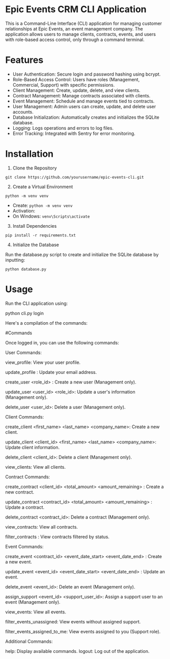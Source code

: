 # Epic Events CRM CLI Application

This is a Command-Line Interface (CLI) application for managing customer relationships at Epic Events, an event management company. The application allows users to manage clients, contracts, events, and users with role-based access control, only through a command terminal.

# Features

- User Authentication: Secure login and password hashing using bcrypt.
- Role-Based Access Control: Users have roles (Management, Commercial, Support) with specific permissions.
- Client Management: Create, update, delete, and view clients.
- Contract Management: Manage contracts associated with clients.
- Event Management: Schedule and manage events tied to contracts.
- User Management: Admin users can create, update, and delete user accounts.
- Database Initialization: Automatically creates and initializes the SQLite database.
- Logging: Logs operations and errors to log files.
- Error Tracking: Integrated with Sentry for error monitoring.

# Installation

1. Clone the Repository

`git clone https://github.com/yourusername/epic-events-cli.git`

2. Create a Virtual Environment

`python -m venv venv`
- Create: `python -m venv venv`
- Activation:
- On Windows: `venv\Scripts\activate`

3. Install Dependencies

`pip install -r requirements.txt`

4. Initialize the Database

Run the database.py script to create and initialize the SQLite database by inputting:

`python database.py`

# Usage

Run the CLI application using:

python cli.py login <username>

Here's a compilation of the commands:

#Commands

Once logged in, you can use the following commands:

User Commands:

view_profile: View your user profile.

update_profile <email>: Update your email address.

create_user <username> <role_id> <email>: Create a new user (Management only).

update_user <user_id> <username> <email> <role_id>: Update a user's information (Management only).

delete_user <user_id>: Delete a user (Management only).

Client Commands:

create_client <first_name> <last_name> <email> <phone> <company_name>: Create a new client.

update_client <client_id> <first_name> <last_name> <email> <phone> <company_name>: Update client information.

delete_client <client_id>: Delete a client (Management only).

view_clients: View all clients.

Contract Commands:

create_contract <client_id> <total_amount> <amount_remaining> <status>: Create a new contract.

update_contract <contract_id> <total_amount> <amount_remaining> <status>: Update a contract.

delete_contract <contract_id>: Delete a contract (Management only).

view_contracts: View all contracts.

filter_contracts <status>: View contracts filtered by status.

Event Commands:

create_event <contract_id> <event_date_start> <event_date_end> <location> <attendees> <notes>: Create a new event.

update_event <event_id> <event_date_start> <event_date_end> <location> <attendees> <notes>: Update an event.

delete_event <event_id>: Delete an event (Management only).

assign_support <event_id> <support_user_id>: Assign a support user to an event (Management only).

view_events: View all events.

filter_events_unassigned: View events without assigned support.

filter_events_assigned_to_me: View events assigned to you (Support role).

Additional Commands:

help: Display available commands.
logout: Log out of the application.
